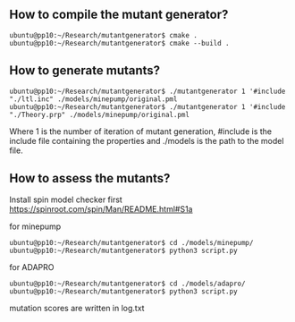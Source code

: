 ## How to compile the mutant generator?

```console
ubuntu@pp10:~/Research/mutantgenerator$ cmake .
ubuntu@pp10:~/Research/mutantgenerator$ cmake --build .
```
## How to generate mutants?

```console
ubuntu@pp10:~/Research/mutantgenerator$ ./mutantgenerator 1 '#include "./ltl.inc" ./models/minepump/original.pml
ubuntu@pp10:~/Research/mutantgenerator$ ./mutantgenerator 1 '#include "./Theory.prp" ./models/minepump/original.pml
```

Where 1 is the number of iteration of mutant generation, #include is the include file containing the properties and ./models is the path to the model file.

## How to assess the mutants?

Install spin model checker first https://spinroot.com/spin/Man/README.html#S1a

for minepump

```console
ubuntu@pp10:~/Research/mutantgenerator$ cd ./models/minepump/
ubuntu@pp10:~/Research/mutantgenerator$ python3 script.py
```

for ADAPRO

```console
ubuntu@pp10:~/Research/mutantgenerator$ cd ./models/adapro/
ubuntu@pp10:~/Research/mutantgenerator$ python3 script.py
```

mutation scores are written in log.txt
